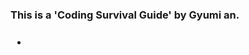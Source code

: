 <h3>This is a 'Coding Survival Guide' by Gyumi an.<h3>
<ul>
<li><a href = "coding-survival-guide/script/intro.md"></a></li>
</ul>
